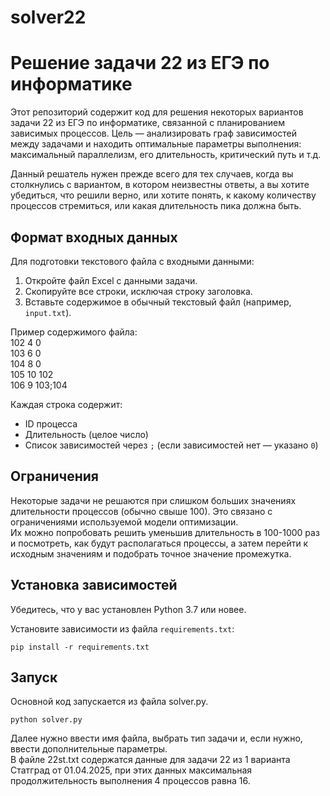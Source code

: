 # solver22
# Решение задачи 22 из ЕГЭ по информатике

Этот репозиторий содержит код для решения некоторых вариантов задачи 22 из ЕГЭ по информатике, связанной с планированием зависимых процессов. Цель — анализировать граф зависимостей между задачами и находить оптимальные параметры выполнения: максимальный параллелизм, его длительность, критический путь и т.д.  

Данный решатель нужен прежде всего для тех случаев, когда вы столкнулись с вариантом, в котором неизвестны ответы, а вы хотите убедиться, что решили верно, или хотите понять, к какому количеству процессов стремиться, или какая длительность пика должна быть.



## Формат входных данных

Для подготовки текстового файла с входными данными:

1. Откройте файл Excel с данными задачи.
2. Скопируйте все строки, исключая строку заголовка.
3. Вставьте содержимое в обычный текстовый файл (например, `input.txt`).

Пример содержимого файла:   
102	4	0  
103	6	0  
104	8	0  
105	10	102  
106	9	103;104  

Каждая строка содержит:
- ID процесса
- Длительность (целое число)
- Список зависимостей через `;` (если зависимостей нет — указано `0`)

## Ограничения

Некоторые задачи не решаются при слишком больших значениях длительности процессов (обычно свыше 100). Это связано с ограничениями используемой модели оптимизации.   
Их можно попробовать решить уменьшив длительность в 100-1000 раз и посмотреть, как будут располагаться процессы, а затем перейти к исходным значениям и подобрать точное значение промежутка.

## Установка зависимостей

Убедитесь, что у вас установлен Python 3.7 или новее.

Установите зависимости из файла `requirements.txt`:

```
pip install -r requirements.txt
```
## Запуск    
Основной код запускается из файла solver.py.
```
python solver.py
```
Далее нужно ввести имя файла, выбрать тип задачи и, если нужно, ввести дополнительные параметры.   
В файле 22st.txt содержатся данные для задачи 22 из 1 варианта Статград от 01.04.2025, при этих данных максимальная продолжительность выполнения 4 процессов равна 16.



